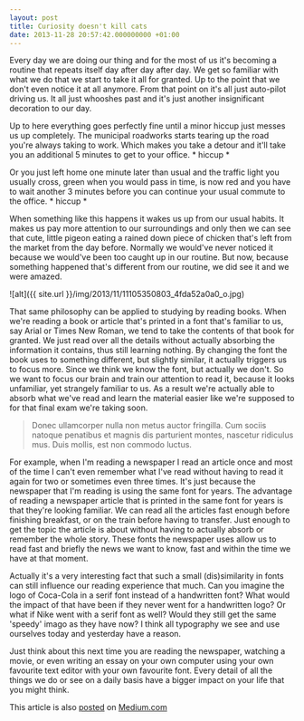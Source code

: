 ```yaml
---
layout: post
title: Curiosity doesn't kill cats
date: 2013-11-28 20:57:42.000000000 +01:00
---
```

Every day we are doing our thing and for the most of us it's becoming a routine that repeats itself day after day after day. We get so familiar with what we do that we start to take it all for granted. Up to the point that we don't even notice it at all anymore. From that point on it's all just auto-pilot driving us. It all just whooshes past and it's just another insignificant decoration to our day.

Up to here everything goes perfectly fine until a minor hiccup just messes us up completely. The municipal roadworks starts tearing up the road you're always taking to work. Which makes you take a detour and it'll take you an additional 5 minutes to get to your office. * hiccup *

Or you just left home one minute later than usual and the traffic light you usually cross, green when you would pass in time, is now red and you have to wait another 3 minutes before you can continue your usual commute to the office. * hiccup *

When something like this happens it wakes us up from our usual habits. It makes us pay more attention to our surroundings and only then we can see that cute, little pigeon eating a rained down piece of chicken that's left from the market from the day before. Normally we would've never noticed it because we would've been too caught up in our routine. But now, because something happened that's different from our routine, we did see it and we were amazed.

![alt]({{ site.url }}/img/2013/11/11105350803_4fda52a0a0_o.jpg)

That same philosophy can be applied to studying by reading books. When we're reading a book or article that's printed in a font that's familiar to us, say Arial or Times New Roman, we tend to take the contents of that book for granted. We just read over all the details without actually absorbing the information it contains, thus still learning nothing. By changing the font the book uses to something different, but slightly similar, it actually triggers us to focus more. Since we think we know the font, but actually we don't. So we want to focus our brain and train our attention to read it, because it looks unfamiliar, yet strangely familiar to us. As a result we're actually able to absorb what we've read and learn the material easier like we're supposed to for that final exam we're taking soon.

> Donec ullamcorper nulla non metus auctor fringilla. Cum sociis natoque penatibus et magnis dis parturient montes, nascetur ridiculus mus. Duis mollis, est non commodo luctus.

For example, when I'm reading a newspaper I read an article once and most of the time I can't even remember what I've read without having to read it again for two or sometimes even three times. It's just because the newspaper that I'm reading is using the same font for years. The advantage of reading a newspaper article that is printed in the same font for years is that they're looking familiar. We can read all the articles fast enough before finishing breakfast, or on the train before having to transfer. Just enough to get the topic the article is about without having to actually absorb or remember the whole story. These fonts the newspaper uses allow us to read fast and briefly the news we want to know, fast and within the time we have at that moment.

Actually it's a very interesting fact that such a small (dis)similarity in fonts can still influence our reading experience that much. Can you imagine the logo of Coca-Cola in a serif font instead of a handwritten font? What would the impact of that have been if they never went for a handwritten logo? Or what if Nike went with a serif font as well? Would they still get the same 'speedy' imago as they have now? I think all typography we see and use ourselves today and yesterday have a reason.

Just think about this next time you are reading the newspaper, watching a movie, or even writing an essay on your own computer using your own favourite text editor with your own favourite font. Every detail of all the things we do or see on a daily basis have a bigger impact on your life that you might think.

This article is also [posted](https://medium.com/i-m-h-o/cb9122f0bf7) on [Medium.com](https://medium.com/@mdejong83)

